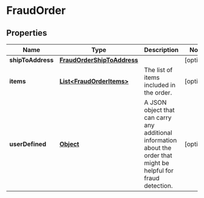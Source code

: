 
# FraudOrder

## Properties
Name | Type | Description | Notes
------------ | ------------- | ------------- | -------------
**shipToAddress** | [**FraudOrderShipToAddress**](FraudOrderShipToAddress.md) |  |  [optional]
**items** | [**List&lt;FraudOrderItems&gt;**](FraudOrderItems.md) | The list of items included in the order. |  [optional]
**userDefined** | [**Object**](.md) | A JSON object that can carry any additional information about the order that might be helpful for fraud detection. |  [optional]



